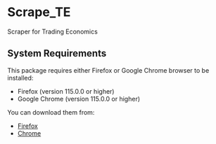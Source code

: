 # Scrape_TE

Scraper for Trading Economics

## System Requirements

This package requires either Firefox or Google Chrome browser to be installed:

- Firefox (version 115.0.0 or higher)
- Google Chrome (version 115.0.0 or higher)

You can download them from:

- [Firefox](https://www.mozilla.org/firefox/new/)
- [Chrome](https://www.google.com/chrome/)
